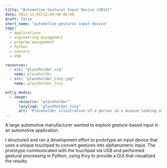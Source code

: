 ```yaml
---
title: "Automotive Gestural Input Device (2013)"
date: 2013-11-01T12:00:00-08:00
draft: false
short_name: "automotive-gestural-input-device"
tags:
  - applications
  - engineering management
  - program management
  - Python
  - sensors
  - USB

resources:
  - src: "placeholder.svg"
    name: placeholder
  - src: "placeholder_tiny.jpg"
    name: placeholder_tiny

entry_media:
  - image:
      resource: "placeholder"
      lazyload: "placeholder_tiny"
      alt: "Placeholder illustration of a person in a museum looking at a picture that says, 'image coming soon'"
---
```

A large automotive manufacturer wanted to explore gesture-based input in an automotive
application.

I structured and ran a development effort to prototype an input device that uses a unique touchpad to
convert gestures into alphanumeric input. The prototype communicated with the touchpad via USB and
performed gestural processing in Python, using Kivy to provide a GUI that visualized the
results.
